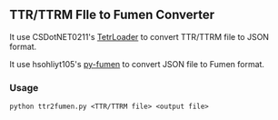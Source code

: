 ## TTR/TTRM FIle to Fumen Converter

It use CSDotNET0211's [TetrLoader](https://github.com/CSDotNET0211/TetrLoader) to convert TTR/TTRM file to JSON format.

It use hsohliyt105's [py-fumen](https://github.com/hsohliyt105/py-fumen) to convert JSON file to Fumen format.

### Usage
```shell
python ttr2fumen.py <TTR/TTRM file> <output file>
```